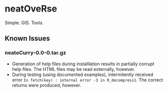 # neatOveRse
Simple. GIS. Tools.

## Known Issues

### neatoCurry-0.0-0.tar.gz
- Generation of help files during installlation results in partially corrupt help files. The HTML files may be read externally, however.
- During testing (using documented examples), intermitently received error `In fetch(key) : internal error -3 in R_decompress1`. The correct returns were produced, however.

